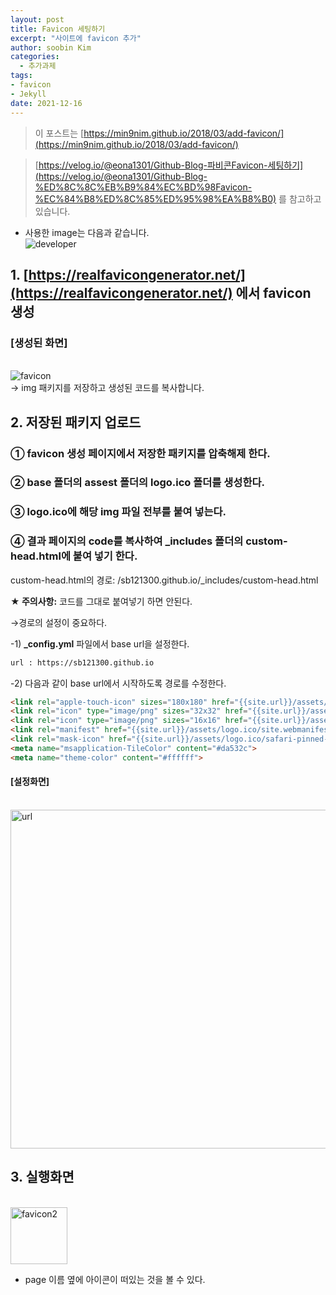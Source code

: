 ```yaml
---
layout: post
title: Favicon 세팅하기
excerpt: "사이트에 favicon 추가"
author: soobin Kim
categories:
  - 추가과제
tags:
- favicon
- Jekyll
date: 2021-12-16
---
```



> 이 포스트는 [https://min9nim.github.io/2018/03/add-favicon/](https://min9nim.github.io/2018/03/add-favicon/)
> 

> [https://velog.io/@eona1301/Github-Blog-파비콘Favicon-세팅하기](https://velog.io/@eona1301/Github-Blog-%ED%8C%8C%EB%B9%84%EC%BD%98Favicon-%EC%84%B8%ED%8C%85%ED%95%98%EA%B8%B0) 를 참고하고 있습니다.
> 

- 사용한 image는 다음과 같습니다.
<br>![developer](https://user-images.githubusercontent.com/96071948/146361868-c01639fa-b38a-4698-9fcd-c80317c05367.png)<br>

## 1. [https://realfavicongenerator.net/](https://realfavicongenerator.net/) 에서 favicon 생성

### [생성된 화면]
<br>![favicon](https://user-images.githubusercontent.com/96071948/146361876-d1a606a2-dd1c-48dc-affa-77eab4b06269.png)<br>
→ img 패키지를 저장하고 생성된 코드를 복사합니다.

## 2. 저장된 패키지 업로드

### ① favicon 생성 페이지에서 저장한 패키지를 압축해제 한다.

### ② base 폴더의 assest 폴더의 logo.ico 폴더를 생성한다.

### ③ logo.ico에 해당 img 파일 전부를 붙여 넣는다.

### ④ 결과 페이지의 code를 복사하여 _includes 폴더의 custom-head.html에 붙여 넣기 한다.

custom-head.html의 경로: /sb121300.github.io/_includes/custom-head.html

**★ 주의사항:** 코드를 그대로 붙여넣기 하면 안된다.

→경로의 설정이 중요하다.

-1) **_config.yml** 파일에서 base url을 설정한다.

```html
url : https://sb121300.github.io
```

-2) 다음과 같이 base url에서 시작하도록 경로를 수정한다.

```html
<link rel="apple-touch-icon" sizes="180x180" href="{{site.url}}/assets/logo.ico/apple-touch-icon.png">
<link rel="icon" type="image/png" sizes="32x32" href="{{site.url}}/assets/logo.ico/favicon-32x32.png">
<link rel="icon" type="image/png" sizes="16x16" href="{{site.url}}/assets/logo.ico/favicon-16x16.png">
<link rel="manifest" href="{{site.url}}/assets/logo.ico/site.webmanifest">
<link rel="mask-icon" href="{{site.url}}/assets/logo.ico/safari-pinned-tab.svg" color="#5bbad5">
<meta name="msapplication-TileColor" content="#da532c">
<meta name="theme-color" content="#ffffff">
```
#### [설정화면]
<br><img width="542" alt="url" src="https://user-images.githubusercontent.com/96071948/146362041-680ecea8-01d2-4ed9-8ebe-f2a97d592914.png"><br>
## 3. 실행화면
<br><img width="91" alt="favicon2" src="https://user-images.githubusercontent.com/96071948/146362047-a0f867d1-7eee-4076-b0e5-9b7e5a0867b7.png"><br>
- page 이름 옆에 아이콘이 떠있는 것을 볼 수 있다.

